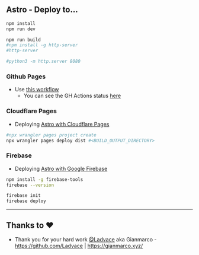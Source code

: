 
## Astro - Deploy to...

```sh
npm install
npm run dev

npm run build
#npm install -g http-server
#http-server

#python3 -m http.server 8080
```

### Github Pages

* Use [this workflow](https://github.com/JAlcocerT/web3/blob/main/.github/workflows/deploy_astro.yml)
    * You can see the GH Actions status [here](https://github.com/JAlcocerT/web3/actions)

### Cloudflare Pages

* Deploying [Astro with Cloudflare Pages](https://fossengineer.com/hosting-with-cloudflare-pages/)

```sh
#npx wrangler pages project create
npx wrangler pages deploy dist #<BUILD_OUTPUT_DIRECTORY>
```

### Firebase

* Deploying [Astro with Google Firebase](https://fossengineer.com/hosting-with-firebase/)

```sh
npm install -g firebase-tools
firebase --version

firebase init
firebase deploy
```

---

## Thanks to ❤️

- Thank you for your hard work [@Ladvace](https://www.github.com/Ladvace) aka Gianmarco - https://github.com/Ladvace | https://gianmarco.xyz/ 
